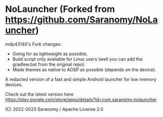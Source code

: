 # NoLauncher (Forked from https://github.com/Saranomy/NoLauncher)
mdp43140's Fork changes:
+ Going for as lightweight as possible.
+ Build script only available for Linux users (well you can add the gradlew.bat from the original repo).
+ Made themes as native to AOSP as possible (depends on the device).

A redacted version of a fast and simple Android launcher for low memory devices.

Check out the latest version here
https://play.google.com/store/apps/details?id=com.saranomy.nolauncher

(C) 2022-2023 Saranomy / Apache License 2.0